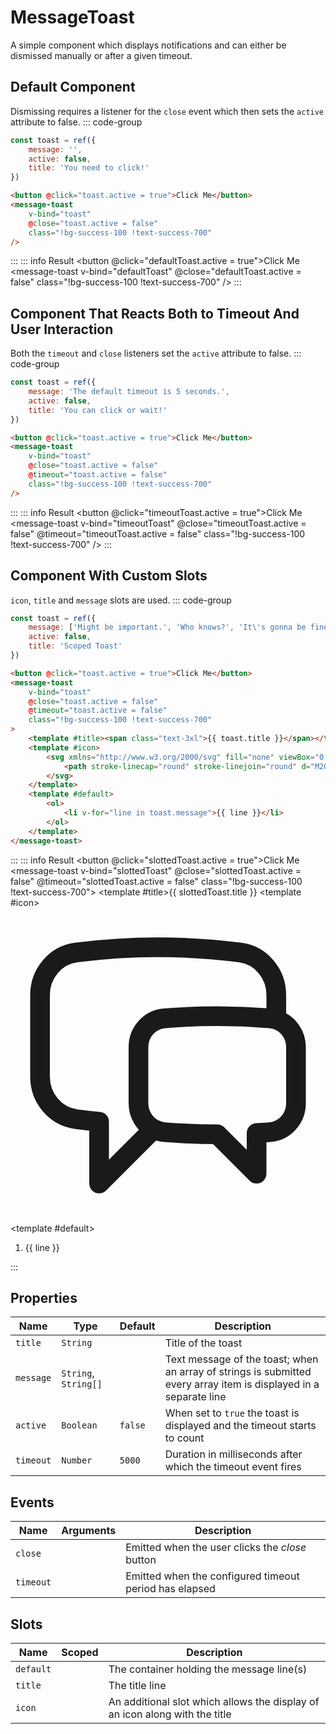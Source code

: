 <script setup>
    import MessageToast from "../src/components/message-toast.vue"
    import { ref } from "vue"
    const defaultToast = ref({ message: '', active: false, title: 'You need to click!' })
    const timeoutToast = ref({ message: 'The default timeout is 5 seconds.', active: false, title: 'You can click or wait!' })
    const slottedToast = ref({
        message: ['Might be important.', 'Who knows?', 'It\'s gonna be fine!'],
        active: false,
        title: 'Scoped Toast'
     })
</script>

# MessageToast

A simple component which displays notifications and can either be dismissed manually or after a given timeout.

## Default Component
Dismissing requires a listener for the `close` event which then sets the `active` attribute to false.
::: code-group
```js
const toast = ref({
    message: '',
    active: false,
    title: 'You need to click!'
})
```
```html
<button @click="toast.active = true">Click Me</button>
<message-toast
    v-bind="toast"
    @close="toast.active = false"
    class="!bg-success-100 !text-success-700"
/>
```
:::
::: info Result
<button @click="defaultToast.active = true">Click Me</button>
<message-toast v-bind="defaultToast" @close="defaultToast.active = false" class="!bg-success-100 !text-success-700" />
:::

## Component That Reacts Both to Timeout And User Interaction
Both the `timeout` and `close` listeners set the `active` attribute to false.
::: code-group
```js
const toast = ref({
    message: 'The default timeout is 5 seconds.',
    active: false,
    title: 'You can click or wait!'
})
```
```html
<button @click="toast.active = true">Click Me</button>
<message-toast
    v-bind="toast"
    @close="toast.active = false"
    @timeout="toast.active = false"
    class="!bg-success-100 !text-success-700"
/>
```
:::
::: info Result
<button @click="timeoutToast.active = true">Click Me</button>
<message-toast v-bind="timeoutToast" @close="timeoutToast.active = false" @timeout="timeoutToast.active = false" class="!bg-success-100 !text-success-700" />
:::

## Component With Custom Slots
`icon`, `title` and `message` slots are used.
::: code-group
```js
const toast = ref({
    message: ['Might be important.', 'Who knows?', 'It\'s gonna be fine'],
    active: false,
    title: 'Scoped Toast'
})
```
```html
<button @click="toast.active = true">Click Me</button>
<message-toast
    v-bind="toast"
    @close="toast.active = false"
    @timeout="toast.active = false"
    class="!bg-success-100 !text-success-700"
>
    <template #title><span class="text-3xl">{{ toast.title }}</span></template>
    <template #icon>
        <svg xmlns="http://www.w3.org/2000/svg" fill="none" viewBox="0 0 24 24" stroke-width="1.5" stroke="currentColor" class="size-12">
            <path stroke-linecap="round" stroke-linejoin="round" d="M20.25 8.511c.884.284 1.5 1.128 1.5 2.097v4.286c0 1.136-.847 2.1-1.98 2.193-.34.027-.68.052-1.02.072v3.091l-3-3c-1.354 0-2.694-.055-4.02-.163a2.115 2.115 0 0 1-.825-.242m9.345-8.334a2.126 2.126 0 0 0-.476-.095 48.64 48.64 0 0 0-8.048 0c-1.131.094-1.976 1.057-1.976 2.192v4.286c0 .837.46 1.58 1.155 1.951m9.345-8.334V6.637c0-1.621-1.152-3.026-2.76-3.235A48.455 48.455 0 0 0 11.25 3c-2.115 0-4.198.137-6.24.402-1.608.209-2.76 1.614-2.76 3.235v6.226c0 1.621 1.152 3.026 2.76 3.235.577.075 1.157.14 1.74.194V21l4.155-4.155" />
        </svg>
    </template>
    <template #default>
        <ol>
            <li v-for="line in toast.message">{{ line }}</li>
        </ol>
    </template>
</message-toast>
```
:::
::: info Result
<button @click="slottedToast.active = true">Click Me</button>
<message-toast v-bind="slottedToast" @close="slottedToast.active = false" @timeout="slottedToast.active = false" class="!bg-success-100 !text-success-700">
    <template #title><span class="text-3xl">{{ slottedToast.title }}</span></template>
    <template #icon>
        <svg xmlns="http://www.w3.org/2000/svg" fill="none" viewBox="0 0 24 24" stroke-width="1.5" stroke="currentColor" class="size-12">
            <path stroke-linecap="round" stroke-linejoin="round" d="M20.25 8.511c.884.284 1.5 1.128 1.5 2.097v4.286c0 1.136-.847 2.1-1.98 2.193-.34.027-.68.052-1.02.072v3.091l-3-3c-1.354 0-2.694-.055-4.02-.163a2.115 2.115 0 0 1-.825-.242m9.345-8.334a2.126 2.126 0 0 0-.476-.095 48.64 48.64 0 0 0-8.048 0c-1.131.094-1.976 1.057-1.976 2.192v4.286c0 .837.46 1.58 1.155 1.951m9.345-8.334V6.637c0-1.621-1.152-3.026-2.76-3.235A48.455 48.455 0 0 0 11.25 3c-2.115 0-4.198.137-6.24.402-1.608.209-2.76 1.614-2.76 3.235v6.226c0 1.621 1.152 3.026 2.76 3.235.577.075 1.157.14 1.74.194V21l4.155-4.155" />
        </svg>
    </template>
    <template #default><ol><li v-for="line in slottedToast.message">{{ line }}</li></ol></template>
</message-toast>
:::

## Properties
| Name       | Type                 | Default | Description                                                                                                       |
|------------|----------------------|---------|-------------------------------------------------------------------------------------------------------------------|
| `title`    | `String`             |         | Title of the toast                                                                                                |
| `message`  | `String`, `String[]` |         | Text message of the toast; when an array of strings is submitted every array item is displayed in a separate line |
| `active`   | `Boolean`            | `false` | When set to `true` the toast is displayed and the timeout starts to count                                         |
| `timeout`  | `Number`             | `5000`  | Duration in milliseconds after which the timeout event fires                                                      |

## Events
| Name      | Arguments | Description                                            |
|-----------|-----------|--------------------------------------------------------|
| `close`   |           | Emitted when the user clicks the _close_ button        |
| `timeout` |           | Emitted when the configured timeout period has elapsed |

## Slots
| Name      | Scoped | Description                                                                 |
|-----------|--------|-----------------------------------------------------------------------------|
| `default` |        | The container holding the message line(s)                                   |
| `title`   |        | The title line                                                              |
| `icon`    |        | An additional slot which allows the display of an icon along with the title |
